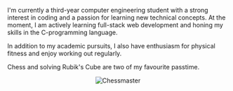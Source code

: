 I'm currently a third-year computer engineering student with a strong interest in coding and a passion for learning new technical concepts. 
At the moment, I am actively learning full-stack web development and honing my skills in the C-programming language.

In addition to my academic pursuits, I also have enthusiasm for physical fitness and enjoy working out regularly.

Chess and solving Rubik's Cube are two of my favourite passtime.

<p align = "center">
	<img title = "Chessmaster" src="https://media.tenor.com/s1KZD41_oYcAAAAC/chess-blunder.gif" align="Center"/> 
</p>

